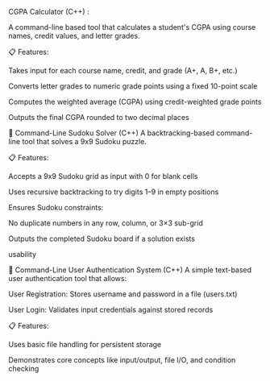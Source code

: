 CGPA Calculator (C++) : 

A command-line based tool that calculates a student's CGPA using course names, credit values, and letter grades.

📋 Features:

Takes input for each course name, credit, and grade (A+, A, B+, etc.)

Converts letter grades to numeric grade points using a fixed 10-point scale

Computes the weighted average (CGPA) using credit-weighted grade points

Outputs the final CGPA rounded to two decimal places

🧩 Command-Line Sudoku Solver (C++)
A backtracking-based command-line tool that solves a 9x9 Sudoku puzzle.

📋 Features:

Accepts a 9x9 Sudoku grid as input with 0 for blank cells

Uses recursive backtracking to try digits 1–9 in empty positions

Ensures Sudoku constraints:

No duplicate numbers in any row, column, or 3×3 sub-grid

Outputs the completed Sudoku board if a solution exists

usability

🔐 Command-Line User Authentication System (C++)
A simple text-based user authentication tool that allows:

User Registration: Stores username and password in a file (users.txt)

User Login: Validates input credentials against stored records

📋 Features:

Uses basic file handling for persistent storage

Demonstrates core concepts like input/output, file I/O, and condition checking



